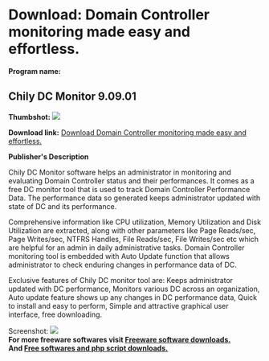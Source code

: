 # Download: Domain Controller monitoring made easy and effortless.

**Program name:**

## Chily DC Monitor 9.09.01

  
**Thumbshot:** ![](http://www.freewarefiles.com/screenshot/chilydcmon_md.jpg)   
  
**Download link:** [Download Domain Controller monitoring made easy and effortless.](http://freesoftwares.boysofts.com/Chily-DC-Monitor_program_52584.html)  
  


**Publisher's Description**  
  


Chily DC Monitor software helps an administrator in monitoring and evaluating Domain Controller status and their performances. It comes as a free DC monitor tool that is used to track Domain Controller Performance Data. The performance data so generated keeps administrator updated with state of DC and its performance. 

Comprehensive information like CPU utilization, Memory Utilization and Disk Utilization are extracted, along with other parameters like Page Reads/sec, Page Writes/sec, NTFRS Handles, File Reads/sec, File Writes/sec etc which are helpful for an admin in daily administrative tasks. Domain Controller monitoring tool is embedded with Auto Update function that allows administrator to check enduring changes in performance data of DC. 

Exclusive features of Chily DC monitor tool are: Keeps administrator updated with DC performance, Monitors various DC across an organization, Auto update feature shows up any changes in DC performance data, Quick to install and easy to perform, Simple and attractive graphical user interface, free downloading.

  
  
Screenshot: ![](http://www.freewarefiles.com/screenshot/chilydcmon.jpg)   
**For more freeware softwares visit [Freeware software downloads.](http://freesoftwares.boysofts.com/)**   
**And [Free softwares and php script downloads.](http://www.boysofts.com/)**
